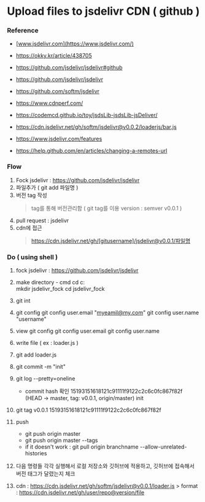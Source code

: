 # Upload files to jsdelivr CDN ( github )

### Reference
  - [www.jsdelivr.com](https://www.jsdelivr.com/)
  - https://okky.kr/article/438705
  - https://github.com/jsdelivr/jsdelivr#github
  - https://github.com/jsdelivr/jsdelivr
  - https://github.com/softm/jsdelivr
  - https://www.cdnperf.com/
  - https://codemcd.github.io/toy/jsdsLib-jsdsLib-jsDeliver/

  - https://cdn.jsdelivr.net/gh/softm/jsdelivr@v0.0.2/loaderjs/bar.js
  - https://www.jsdelivr.com/features
  - https://help.github.com/en/articles/changing-a-remotes-url

### Flow
  1. Fock jsdelivr : https://github.com/jsdelivr/jsdelivr
  2. 파일추가 ( git add 파일명 )
  3. 버전 tag 작성
     > tag를 통해 버전관리함 ( git tag를 이용 version : semver v0.0.1 )
  4. pull request : jsdelivr
  5. cdn에 접근
     > https://cdn.jsdelivr.net/gh/[gitusername]/jsdelivr@v0.0.1/파일명

### Do ( using shell )
  1. fock jsdelivr : https://github.com/jsdelivr/jsdelivr
  2. make directory - cmd
     cd c:\
     mkdir jsdelivr_fock
     cd jsdelivr_fock
  3. git int
  4. git config
     git config user.email "myeamil@my.com"
     git config user.name "username"

  5. view git config
     git config user.email
     git config user.name

  6. write file ( ex : loader.js )

  7. git add loader.js

  8. git commit -m "init"

  9. git log --pretty=oneline
     - commit hash 확인
    15193151618121c91111f9122c2c6c0fc867f82f (HEAD -> master, tag: v0.0.1, origin/master) init

  10. git tag v0.0.1 15193151618121c91111f9122c2c6c0fc867f82f

  11. push
      - git push origin master
      - git push origin master --tags
      - if it doesn't work : git pull origin branchname --allow-unrelated-histories

  12. 다음 명령들 각각 실행해서 로컬 저장소와 깃허브에 적용하고, 깃허브에 접속해서 버전 태그가 달렸는지 체크

  13. cdn :
      https://cdn.jsdelivr.net/gh/softm/jsdelivr@v0.0.1/loader.js
     > format : https://cdn.jsdelivr.net/gh/user/repo@version/file
